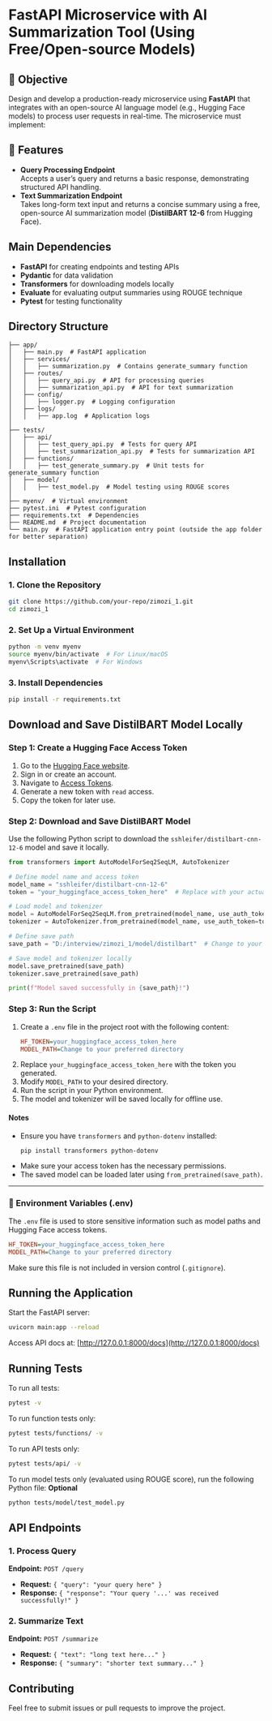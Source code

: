 # FastAPI Microservice with AI Summarization Tool (Using Free/Open-source Models)


## 🎯 Objective
Design and develop a production-ready microservice using **FastAPI** that integrates with an open-source AI language model (e.g., Hugging Face models) to process user requests in real-time. The microservice must implement:

## 🚀 Features
- **Query Processing Endpoint**  
  Accepts a user’s query and returns a basic response, demonstrating structured API handling.
- **Text Summarization Endpoint**  
  Takes long-form text input and returns a concise summary using a free, open-source AI summarization model (**DistilBART 12-6** from Hugging Face).

## Main Dependencies
- **FastAPI** for creating endpoints and testing APIs
- **Pydantic** for data validation
- **Transformers** for downloading models locally
- **Evaluate** for evaluating output summaries using ROUGE technique
- **Pytest** for testing functionality

## Directory Structure

```
├── app/
│   ├── main.py  # FastAPI application
│   ├── services/
│   │   ├── summarization.py  # Contains generate_summary function
│   ├── routes/
│   │   ├── query_api.py  # API for processing queries
│   │   ├── summarization_api.py  # API for text summarization
│   ├── config/
│   │   ├── logger.py  # Logging configuration
│   ├── logs/
│   │   ├── app.log  # Application logs
│
├── tests/
│   ├── api/
│   │   ├── test_query_api.py  # Tests for query API
│   │   ├── test_summarization_api.py  # Tests for summarization API
│   ├── functions/
│   │   ├── test_generate_summary.py  # Unit tests for generate_summary function
│   ├── model/
│   │   ├── test_model.py  # Model testing using ROUGE scores
│
├── myenv/  # Virtual environment
├── pytest.ini  # Pytest configuration
├── requirements.txt  # Dependencies
├── README.md  # Project documentation
└── main.py  # FastAPI application entry point (outside the app folder for better separation)
```

## Installation
### 1. Clone the Repository
```sh
git clone https://github.com/your-repo/zimozi_1.git
cd zimozi_1
```

### 2. Set Up a Virtual Environment
```sh
python -m venv myenv
source myenv/bin/activate  # For Linux/macOS
myenv\Scripts\activate  # For Windows
```

### 3. Install Dependencies
```sh
pip install -r requirements.txt
```


## Download and Save DistilBART Model Locally

### Step 1: Create a Hugging Face Access Token
1. Go to the [Hugging Face website](https://huggingface.co/).
2. Sign in or create an account.
3. Navigate to [Access Tokens](https://huggingface.co/settings/tokens).
4. Generate a new token with `read` access.
5. Copy the token for later use.

### Step 2: Download and Save DistilBART Model
Use the following Python script to download the `sshleifer/distilbart-cnn-12-6` model and save it locally.

```python
from transformers import AutoModelForSeq2SeqLM, AutoTokenizer

# Define model name and access token
model_name = "sshleifer/distilbart-cnn-12-6"
token = "your_huggingface_access_token_here"  # Replace with your actual token

# Load model and tokenizer
model = AutoModelForSeq2SeqLM.from_pretrained(model_name, use_auth_token=token)
tokenizer = AutoTokenizer.from_pretrained(model_name, use_auth_token=token)

# Define save path
save_path = "D:/interview/zimozi_1/model/distilbart"  # Change to your preferred directory

# Save model and tokenizer locally
model.save_pretrained(save_path)
tokenizer.save_pretrained(save_path)

print(f"Model saved successfully in {save_path}!")
```

### Step 3: Run the Script
1. Create a `.env` file in the project root with the following content:
   ```ini
   HF_TOKEN=your_huggingface_access_token_here
   MODEL_PATH=Change to your preferred directory

   ```
2. Replace `your_huggingface_access_token_here` with the token you generated.
3. Modify `MODEL_PATH` to your desired directory.
4. Run the script in your Python environment.
5. The model and tokenizer will be saved locally for offline use.

#### Notes
- Ensure you have `transformers` and `python-dotenv` installed:
  ```sh
  pip install transformers python-dotenv
  ```
- Make sure your access token has the necessary permissions.
- The saved model can be loaded later using `from_pretrained(save_path)`. 

---

### 📜 Environment Variables (.env)
The `.env` file is used to store sensitive information such as model paths and Hugging Face access tokens.

```ini
HF_TOKEN=your_huggingface_access_token_here
MODEL_PATH=Change to your preferred directory
```

Make sure this file is not included in version control (`.gitignore`).




## Running the Application
Start the FastAPI server:
```sh
uvicorn main:app --reload
```
Access API docs at: [http://127.0.0.1:8000/docs](http://127.0.0.1:8000/docs)

## Running Tests
To run all tests:
```sh
pytest -v
```
To run function tests only:
```sh
pytest tests/functions/ -v
```
To run API tests only:
```sh
pytest tests/api/ -v
```
To run model tests only (evaluated using ROUGE score), run the following Python file:
**Optional**
```sh
python tests/model/test_model.py

```

## API Endpoints
### 1. Process Query
**Endpoint:** `POST /query`
- **Request:** `{ "query": "your query here" }`
- **Response:** `{ "response": "Your query '...' was received successfully!" }`

### 2. Summarize Text
**Endpoint:** `POST /summarize`
- **Request:** `{ "text": "long text here..." }`
- **Response:** `{ "summary": "shorter text summary..." }`

## Contributing
Feel free to submit issues or pull requests to improve the project.


